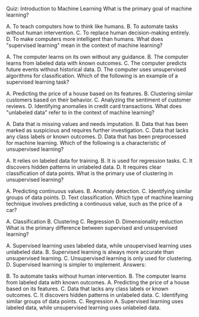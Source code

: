 Quiz: Introduction to Machine Learning
What is the primary goal of machine learning?

A. To teach computers how to think like humans.
B. To automate tasks without human intervention.
C. To replace human decision-making entirely.
D. To make computers more intelligent than humans.
What does "supervised learning" mean in the context of machine learning?

A. The computer learns on its own without any guidance.
B. The computer learns from labeled data with known outcomes.
C. The computer predicts future events without historical data.
D. The computer uses unsupervised algorithms for classification.
Which of the following is an example of a supervised learning task?

A. Predicting the price of a house based on its features.
B. Clustering similar customers based on their behavior.
C. Analyzing the sentiment of customer reviews.
D. Identifying anomalies in credit card transactions.
What does "unlabeled data" refer to in the context of machine learning?

A. Data that is missing values and needs imputation.
B. Data that has been marked as suspicious and requires further investigation.
C. Data that lacks any class labels or known outcomes.
D. Data that has been preprocessed for machine learning.
Which of the following is a characteristic of unsupervised learning?

A. It relies on labeled data for training.
B. It is used for regression tasks.
C. It discovers hidden patterns in unlabeled data.
D. It requires clear classification of data points.
What is the primary use of clustering in unsupervised learning?

A. Predicting continuous values.
B. Anomaly detection.
C. Identifying similar groups of data points.
D. Text classification.
Which type of machine learning technique involves predicting a continuous value, such as the price of a car?

A. Classification
B. Clustering
C. Regression
D. Dimensionality reduction
What is the primary difference between supervised and unsupervised learning?

A. Supervised learning uses labeled data, while unsupervised learning uses unlabeled data.
B. Supervised learning is always more accurate than unsupervised learning.
C. Unsupervised learning is only used for clustering.
D. Supervised learning is simpler to implement.
Answers:

B. To automate tasks without human intervention.
B. The computer learns from labeled data with known outcomes.
A. Predicting the price of a house based on its features.
C. Data that lacks any class labels or known outcomes.
C. It discovers hidden patterns in unlabeled data.
C. Identifying similar groups of data points.
C. Regression
A. Supervised learning uses labeled data, while unsupervised learning uses unlabeled data.
